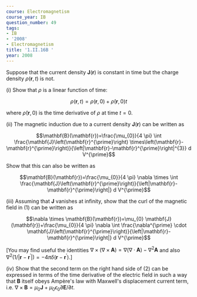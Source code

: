 ```yaml
---
course: Electromagnetism
course_year: IB
question_number: 49
tags:
- IB
- '2008'
- Electromagnetism
title: '1.II.16B '
year: 2008
---
```



Suppose that the current density $\mathbf{J}(\mathbf{r})$ is constant in time but the charge density $\rho(\mathbf{r}, t)$ is not.

(i) Show that $\rho$ is a linear function of time:

$$\rho(\mathbf{r}, t)=\rho(\mathbf{r}, 0)+\dot{\rho}(\mathbf{r}, 0) t$$

where $\dot{\rho}(\mathbf{r}, 0)$ is the time derivative of $\rho$ at time $t=0$.

(ii) The magnetic induction due to a current density $\mathbf{J}(\mathbf{r})$ can be written as

$$\mathbf{B}(\mathbf{r})=\frac{\mu_{0}}{4 \pi} \int \frac{\mathbf{J}\left(\mathbf{r}^{\prime}\right) \times\left(\mathbf{r}-\mathbf{r}^{\prime}\right)}{\left|\mathbf{r}-\mathbf{r}^{\prime}\right|^{3}} d V^{\prime}$$

Show that this can also be written as

$$\mathbf{B}(\mathbf{r})=\frac{\mu_{0}}{4 \pi} \nabla \times \int \frac{\mathbf{J}\left(\mathbf{r}^{\prime}\right)}{\left|\mathbf{r}-\mathbf{r}^{\prime}\right|} d V^{\prime}$$

(iii) Assuming that $\mathbf{J}$ vanishes at infinity, show that the curl of the magnetic field in (1) can be written as

$$\nabla \times \mathbf{B}(\mathbf{r})=\mu_{0} \mathbf{J}(\mathbf{r})+\frac{\mu_{0}}{4 \pi} \nabla \int \frac{\nabla^{\prime} \cdot \mathbf{J}\left(\mathbf{r}^{\prime}\right)}{\left|\mathbf{r}-\mathbf{r}^{\prime}\right|} d V^{\prime}$$

[You may find useful the identities $\nabla \times(\nabla \times \mathbf{A})=\nabla(\nabla \cdot \mathbf{A})-\nabla^{2} \mathbf{A}$ and also $\left.\nabla^{2}\left(1 /\left|\mathbf{r}-\mathbf{r}^{\prime}\right|\right)=-4 \pi \delta\left(\mathbf{r}-\mathbf{r}^{\prime}\right) .\right]$

(iv) Show that the second term on the right hand side of (2) can be expressed in terms of the time derivative of the electric field in such a way that $\mathbf{B}$ itself obeys Ampère's law with Maxwell's displacement current term, i.e. $\nabla \times \mathbf{B}=\mu_{0} \mathbf{J}+\mu_{0} \epsilon_{0} \partial \mathbf{E} / \partial t$.